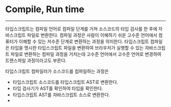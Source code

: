 # Compile, Run time
---
타입스크립트는 컴파일 언어로 컴파일 단계를 거쳐 소스코드의 타입 검사를 한 후에 자바스크립트 파일로 변환한다.
컴파일 과정은 사람이 이해하기 쉬운 고수준 언어에서 컴퓨터가 이해할 수 있는 저수준 단계로 변환하는 과정을 의미한다.
타입스크립트 컴파일은 타입을 명시한 타입스크립트 파일을 변환하여 브라우저가 실행할 수 있는 자바스크립트 파일로 변환하는 컴파일 과정을 거치는데 고수준 언어에서 고수준 언어로 변경하여 트랜스파일 과정이라고도 부른다.

타입스크립트 컴파일러가 소스코드를 컴파일하는 과정은 
- 타입스크립트 소스코드를 타입스크립트 AST로 변환한다.
- 타입 검사기가 AST를 확인하여 타입을 확인한다.
- 타입스크립트 AST를 자바스크립트 소스로 변환한다.
- 
